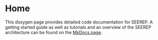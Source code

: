 # Home

This doxygen page provides detailed code documentation for SEEREP. A getting
started guide as well as tutorials and an overview of the SEEREP architecture
can be found on the [MkDocs
page](https://agri-gaia.github.io/seerep/mkdocs/index.html).
